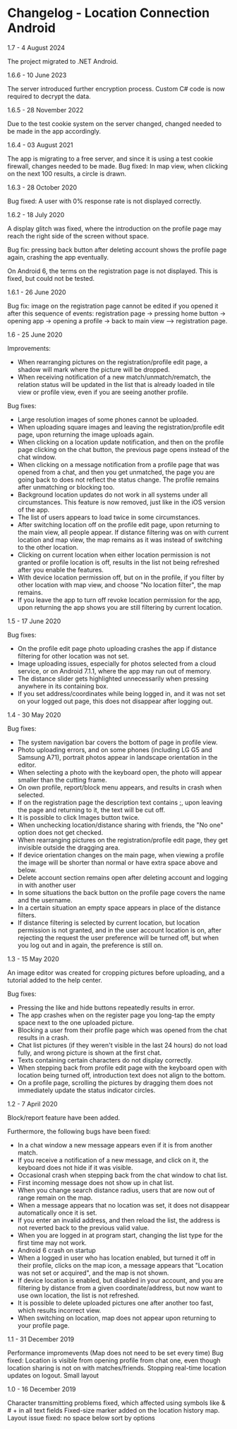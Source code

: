# Changelog - Location Connection Android
1.7 - 4 August 2024

The project migrated to .NET Android.

1.6.6 - 10 June 2023

The server introduced further encryption process. Custom C# code is now required to decrypt the data.

1.6.5 - 28 November 2022

Due to the test cookie system on the server changed, changed needed to be made in the app accordingly.

1.6.4 - 03 August 2021

The app is migrating to a free server, and since it is using a test cookie firewall, changes needed to be made.
Bug fixed: In map view, when clicking on the next 100 results, a circle is drawn.

1.6.3 - 28 October 2020

Bug fixed: A user with 0% response rate is not displayed correctly.

1.6.2 - 18 July 2020

A display glitch was fixed, where the introduction on the profile page may reach the right side of the screen without space.

Bug fix: pressing back button after deleting account shows the profile page again, crashing the app eventually.

On Android 6, the terms on the registration page is not displayed. This is fixed, but could not be tested.

1.6.1 - 26 June 2020

Bug fix: image on the registration page cannot be edited if you opened it after this sequence of events: registration page -> pressing home button -> opening app -> opening a profile -> back to main view --> registration page.

1.6 - 25 June 2020

Improvements:
- When rearranging pictures on the registration/profile edit page, a shadow will mark where the picture will be dropped.
- When receiving notification of a new match/unmatch/rematch, the relation status will be updated in the list that is already loaded in tile view or profile view, even if you are seeing another profile.

Bug fixes:
- Large resolution images of some phones cannot be uploaded.
- When uploading square images and leaving the registration/profile edit page, upon returning the image uploads again.
- When clicking on a location update notification, and then on the profile page clicking on the chat button, the previous page opens instead of the chat window.
- When clicking on a message notification from a profile page that was opened from a chat, and then you get unmatched, the page you are going back to does not reflect the status change. The profile remains after unmatching or blocking too.
- Background location updates do not work in all systems under all circumstances. This feature is now removed, just like in the iOS version of the app.
- The list of users appears to load twice in some circumstances.
- After switching location off on the profile edit page, upon returning to the main view, all people appear. If distance filtering was on with current location and map view, the map remains as it was instead of switching to the other location.
- Clicking on current location when either location permission is not granted or profile location is off, results in the list not being refreshed after you enable the features.
- With device location permission off, but on in the profile, if you filter by other location with map view, and choose "No location filter", the map remains.
- If you leave the app to turn off revoke location permission for the app, upon returning the app shows you are still filtering by current location.

1.5 - 17 June 2020

Bug fixes:
- On the profile edit page photo uploading crashes the app if distance filtering for other location was not set.
- Image uploading issues, especially for photos selected from a cloud service, or on Android 7.1.1, where the app may run out of memory.
- The distance slider gets highlighted unnecessarily when pressing anywhere in its containing box.
- If you set address/coordinates while being logged in, and it was not set on your logged out page, this does not disappear after logging out.

1.4 - 30 May 2020

Bug fixes:
- The system navigation bar covers the bottom of page in profile view.
- Photo uploading errors, and on some phones (including LG G5 and Samsung A71), portrait photos appear in landscape orientation in the editor.
- When selecting a photo with the keyboard open, the photo will appear smaller than the cutting frame.
- On own profile, report/block menu appears, and results in crash when selected.
- If on the registration page the description text contains ;, upon leaving the page and returning to it, the text will be cut off.
- It is possible to click Images button twice.
- When unchecking location/distance sharing with friends, the "No one" option does not get checked.
- When rearranging pictures on the registration/profile edit page, they get invisible outside the dragging area.
- If device orientation changes on the main page, when viewing a profile the image will be shorter than normal or have extra space above and below.
- Delete account section remains open after deleting account and logging in with another user
- In some situations the back button on the profile page covers the name and the username.
- In a certain situation an empty space appears in place of the distance filters.
- If distance filtering is selected by current location, but location permission is not granted, and in the user account location is on, after rejecting the request the user preference will be turned off, but when you log out and in again, the preference is still on.

1.3 - 15 May 2020

An image editor was created for cropping pictures before uploading, and a tutorial added to the help center.

Bug fixes:
- Pressing the like and hide buttons repeatedly results in error.
- The app crashes when on the register page you long-tap the empty space next to the one uploaded picture.
- Blocking a user from their profile page which was opened from the chat results in a crash.
- Chat list pictures (if they weren't visible in the last 24 hours) do not load fully, and wrong picture is shown at the first chat.
- Texts containing certain characters do not display correctly.
- When stepping back from profile edit page with the keyboard open with location being turned off, introduction text does not align to the bottom.
- On a profile page, scrolling the pictures by dragging them does not immediately update the status indicator circles.

1.2 - 7 April 2020

Block/report feature have been added.

Furthermore, the following bugs have been fixed:

- In a chat window a new message appears even if it is from another match.
- If you receive a notification of a new message, and click on it, the keyboard does not hide if it was visible.
- Occasional crash when stepping back from the chat window to chat list.
- First incoming message does not show up in chat list. 
- When you change search distance radius, users that are now out of range remain on the map.
- When a message appears that no location was set, it does not disappear automatically once it is set.
- If you enter an invalid address, and then reload the list, the address is not reverted back to the previous valid value.
- When you are logged in at program start, changing the list type for the first time may not work.
- Android 6 crash on startup
- When a logged in user who has location enabled, but turned it off in their profile, clicks on the map icon, a message appears that "Location was not set or acquired", and the map is not shown.
- If device location is enabled, but disabled in your account, and you are filtering by distance from a given coordinate/address, but now want to use own location, the list is not refreshed.
- It is possible to delete uploaded pictures one after another too fast, which results incorrect view.
- When switching on location, map does not appear upon returning to your profile page.

1.1 - 31 December 2019

Performance impromevents (Map does not need to be set every time)
Bug fixed: Location is visible from opening profile from chat one, even though location sharing is not on with matches/friends.
Stopping real-time location updates on logout.
Small layout

1.0 - 16 December 2019

Character transmitting problems fixed, which affected using symbols like & # + in all text fields
Fixed-size marker added on the location history map.
Layout issue fixed: no space below sort by options